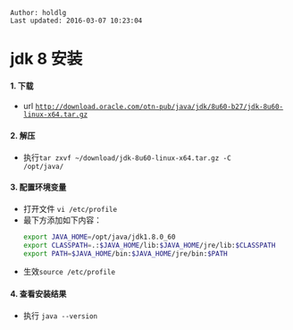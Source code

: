 ```
Author: holdlg
Last updated: 2016-03-07 10:23:04
```

# jdk 8 安装

#### 1. 下载
 - url <code>http://download.oracle.com/otn-pub/java/jdk/8u60-b27/jdk-8u60-linux-x64.tar.gz</code>
#### 2. 解压
 - 执行<code>tar zxvf ~/download/jdk-8u60-linux-x64.tar.gz -C /opt/java/</code>
#### 3. 配置环境变量
 - 打开文件 <code>vi /etc/profile</code>
 - 最下方添加如下内容：
    ```bash
    export JAVA_HOME=/opt/java/jdk1.8.0_60  
    export CLASSPATH=.:$JAVA_HOME/lib:$JAVA_HOME/jre/lib:$CLASSPATH  
    export PATH=$JAVA_HOME/bin:$JAVA_HOME/jre/bin:$PATH
    ```
 - 生效<code>source /etc/profile</code>
#### 4. 查看安装结果
 - 执行 <code>java --version</code>
